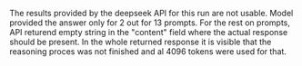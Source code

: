 The results provided by the deepseek API for this run are not usable. Model provided the answer only for 2 out for 13 prompts. For the rest on prompts, API returend empty string in the "content" field where the actual response should be present. In the whole returned response it is visible that the reasoning proces was not finished and al 4096 tokens were used for that.